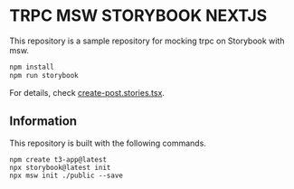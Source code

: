 # TRPC MSW STORYBOOK NEXTJS

This repository is a sample repository for mocking trpc on Storybook with msw.

```bash
npm install
npm run storybook
```

For details, check [create-post.stories.tsx](./src/app/_components/create-post.stories.tsx).

## Information

This repository is built with the following commands.

```
npm create t3-app@latest
npx storybook@latest init 
npx msw init ./public --save
```
